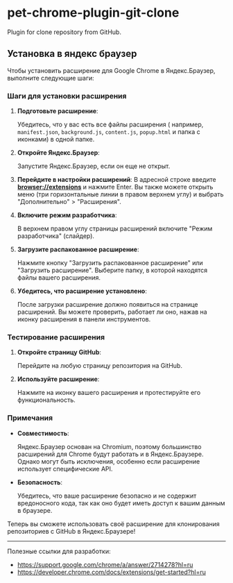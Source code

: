 # pet-chrome-plugin-git-clone

Plugin for clone repository from GitHub.

## Установка в яндекс браузер

Чтобы установить расширение для Google Chrome в Яндекс.Браузер, выполните следующие шаги:

### Шаги для установки расширения

1. **Подготовьте расширение**:

   Убедитесь, что у вас есть все файлы расширения (
   например, `manifest.json`, `background.js`, `content.js`, `popup.html` и папка с иконками) в одной папке.

2. **Откройте Яндекс.Браузер**:

   Запустите Яндекс.Браузер, если он еще не открыт.

3. **Перейдите в настройки расширений**:
   В адресной строке введите <a href="browser://extensions/" target="_blank"><b>browser://extensions</b></a> и нажмите Enter.
   Вы также можете открыть меню (три горизонтальные линии в правом верхнем углу) и выбрать "Дополнительно" > "Расширения".

4. **Включите режим разработчика**:

   В верхнем правом углу страницы расширений включите "Режим разработчика" (слайдер).

5. **Загрузите распакованное расширение**:

   Нажмите кнопку "Загрузить распакованное расширение" или "Загрузить расширение". Выберите папку, в которой находятся
   файлы вашего расширения.

6. **Убедитесь, что расширение установлено**:

   После загрузки расширение должно появиться на странице расширений. Вы можете проверить, работает ли оно, нажав на
   иконку расширения в панели инструментов.

### Тестирование расширения

1. **Откройте страницу GitHub**:

   Перейдите на любую страницу репозитория на GitHub.

2. **Используйте расширение**:

   Нажмите на иконку вашего расширения и протестируйте его функциональность.

### Примечания

- **Совместимость**: 
  
  Яндекс.Браузер основан на Chromium, поэтому большинство расширений для Chrome будут работать и в
  Яндекс.Браузере. Однако могут быть исключения, особенно если расширение использует специфические API.
- **Безопасность**:

  Убедитесь, что ваше расширение безопасно и не содержит вредоносного кода, так как оно будет иметь
  доступ к вашим данным в браузере.

Теперь вы сможете использовать своё расширение для клонирования репозиториев с GitHub в Яндекс.Браузере!

---
Полезные ссылки для разработки:

- https://support.google.com/chrome/a/answer/2714278?hl=ru
- https://developer.chrome.com/docs/extensions/get-started?hl=ru
